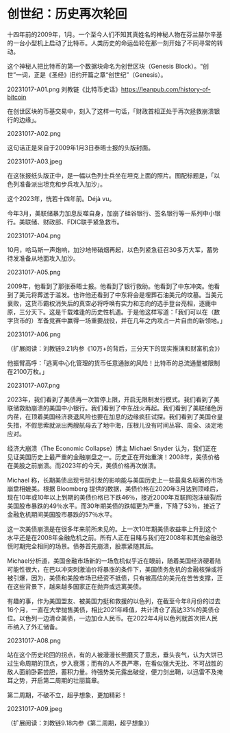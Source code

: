 # 创世纪：历史再次轮回

十四年前的2009年，1月。一个至今人们不知其真姓名的神秘人物在芬兰赫尔辛基的一台小型机上启动了比特币。人类历史的命运齿轮在那一刻开始了不同寻常的转动。

这个神秘人把比特币的第一个数据块命名为创世区块（Genesis Block）。“创世”一词，正是《圣经》旧约开篇之章“创世纪”（Genesis）。

20231017-A01.png
刘教链《比特币史话》https://leanpub.com/history-of-bitcoin

在创世区块的币基交易中，刻入了这样一句话，「财政首相正处于再次拯救崩溃银行的边缘」。

20231017-A02.png

这句话正是来自于2009年1月3日泰晤士报的头版封面。

20231017-A03.jpeg

在这张报纸头版正中，是一幅以色列士兵坐在坦克上面的照片。图配标题是，「以色列准备派出坦克和步兵攻入加沙」。

这个2023年，恍若十四年前。Déjà vu。

今年3月，美联储暴力加息反噬自身，加崩了硅谷银行、签名银行等一系列中小银行。美联储、财政部、FDIC联手紧急救市。

20231017-A04.png

10月，哈马斯一声炮响，加沙地带硝烟再起，以色列紧急征召30多万大军，蓄势待发准备从地面攻入加沙。

20231017-A05.png

2009年，他看到了那张泰晤士报。他看到了银行救助。他看到了中东冲突。他看到了美元将葬送于滥发。也许他还看到了中东将会是埋葬石油美元的坟墓。当美元衰败，这货币霸权消失后的真空必将呼唤有实力和志向的选手登台亮相，逐鹿中原，三分天下。这是千载难逢的历史性机遇。于是他这样写道：「我们可以在（数字货币的）军备竞赛中赢得一场重要战役，并在几年之内攻占一片自由的新领地。」

20231017-A06.png

（扩展阅读：刘教链9.21内参《10万+的背后，三分天下的现实推演和财富机会》）

他振臂高呼：「逃离中心化管理的货币任意通胀的风险！比特币的总流通量被限制在2100万枚。」

20231017-A07.png

2023年，我们看到了美债再一次暂停上限，开启无限制发行模式。我们看到了美联储救助崩溃的美国中小银行。我们看到了中东战火再起。我们看到了美联储色厉内荏，在顶着美国经济衰退风险也要在加息的边缘疯狂试探。我们看到了美国仓皇失措，不假思索就派出两艘航母去了地中海，压根儿没有时间丛容、周全、淡定地应对。

经济大崩溃（The Economic Collapse）博主 Michael Snyder 认为，我们正在见证美国历史上最严重的金融崩盘之一。历史正在开始重演！2008年，美债价格在美股之前崩溃。而2023年的今天，美债价格再次崩溃。

Michael 称，长期美债出现亏损引发的影响能与美国历史上一些最臭名昭著的市场崩盘相媲美。根据 Bloomberg 提供的数据，美债价格在2020年3月达到顶峰后，现在10年或10年以上到期的美债价格已下跌46％，接近2000年互联网泡沫破裂后美国股市暴跌的49％水平。而30年期美债的跌幅更为严重，下降了53％，接近了金融危机期间美国股市暴跌的57％水平。

这一次美债崩溃是在很多年来前所未见的。上一次10年期美债收益率上升到这个水平还是在2008年金融危机之前。所有人正在目睹与我们在2008年和其他金融恐慌时期完全相同的场景。债券首先崩溃，股票紧随其后。

Michael分析道，美国金融市场新的一场危机似乎近在眼前，随着美国经济硬着陆可能性很大，在巴以冲突刺激油价将暴涨的条件下，美国债务危机的金融核弹或将被引爆，因为，美债和美股市场已经资不抵债，只有被高估的美元在苦苦支撑，正在这些背景下，越来越多国家正在抛弃或远离美债。

有趣的事，作为美国盟友、被美国力挺和救援的以色列，在截至今年8月份的过去16个月，一直在大举抛售美债，相比2021年峰值，共计清仓了高达33%的美债仓位。以色列一边清仓美债，一边加仓人民币。在2022年4月以色列就首次把人民币纳入了外汇储备。

20231017-A08.png

站在这个历史轮回的拐点，有的人被漫漫长熊磨灭了意志，垂头丧气，认为大饼已过生命周期的顶点，步入衰落；而有的人不畏严寒，在看似强大无比、不可战胜的敌人面前卧薪尝胆，蓄积力量。待强势美元露出破绽，便刀剑出鞘，以迅雷不及掩耳之势，开启第二周期的壮丽篇章。

第二周期，不破不立，超乎想象，更加精彩！

20231017-A09.jpeg

（扩展阅读：刘教链9.18内参《第二周期，超乎想象》）

